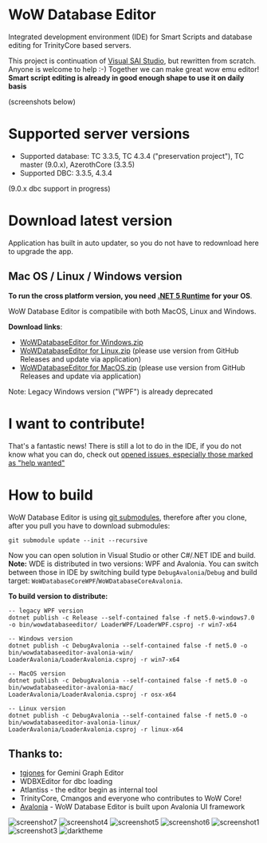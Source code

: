 # WoW Database Editor
Integrated development environment (IDE) for Smart Scripts and database editing for TrinityCore based servers.

This project is continuation of [Visual SAI Studio](https://github.com/BandyscLegacy/VisualSAIStudio), but rewritten from scratch. Anyone is welcome to help :-) Together we can make great wow emu editor! **Smart script editing is already in good enough shape to use it on daily basis** 

(screenshots below)

# Supported server versions

 * Supported database: TC 3.3.5, TC 4.3.4 ("preservation project"), TC master (9.0.x), AzerothCore (3.3.5)
 * Supported DBC: 3.3.5, 4.3.4 
 
 (9.0.x dbc support in progress)

# Download latest version

Application has built in auto updater, so you do not have to redownload here to upgrade the app.

## Mac OS / Linux / Windows version
**To run the cross platform version, you need [.NET 5 Runtime](https://dotnet.microsoft.com/download/dotnet/5.0) for your OS**.

WoW Database Editor is compatibile with both MacOS, Linux and Windows.

**Download links**: 
 * [WoWDatabaseEditor for Windows.zip](https://ci.appveyor.com/api/projects/BAndysc/wowdatabaseeditor/artifacts/WoWDatabaseEditorWindows.zip?branch=master)
 * [WoWDatabaseEditor for Linux.zip](https://github.com/BAndysc/WoWDatabaseEditor/releases) (please use version from GitHub Releases and update via application)
 * [WoWDatabaseEditor for MacOS.zip](https://github.com/BAndysc/WoWDatabaseEditor/releases) (please use version from GitHub Releases and update via application)

Note: Legacy Windows version ("WPF") is already deprecated

# I want to contribute!
That's a fantastic news! There is still a lot to do in the IDE, if you do not know what you can do, check out [opened issues, especially those marked as "help wanted"](https://github.com/BAndysc/WoWDatabaseEditor/issues?q=is%3Aissue+is%3Aopen+label%3A%22help+wanted%22)

# How to build

WoW Database Editor is using [git submodules](https://git-scm.com/book/en/v2/Git-Tools-Submodules), therefore after you clone, after you pull you have to download submodules:

```
git submodule update --init --recursive
```

Now you can open solution in Visual Studio or other C#/.NET IDE and build. **Note:** WDE is distributed in two versions: WPF and Avalonia. You can switch between those in IDE by switching build type `DebugAvalonia`/`Debug` and build target: `WoWDatabaseCoreWPF`/`WoWDatabaseCoreAvalonia`.

**To build version to distribute:**

```
-- legacy WPF version
dotnet publish -c Release --self-contained false -f net5.0-windows7.0 -o bin/wowdatabaseeditor/ LoaderWPF/LoaderWPF.csproj -r win7-x64

-- Windows version
dotnet publish -c DebugAvalonia --self-contained false -f net5.0 -o bin/wowdatabaseeditor-avalonia-win/ LoaderAvalonia/LoaderAvalonia.csproj -r win7-x64

-- MacOS version
dotnet publish -c DebugAvalonia --self-contained false -f net5.0 -o bin/wowdatabaseeditor-avalonia-mac/ LoaderAvalonia/LoaderAvalonia.csproj -r osx-x64

-- Linux version
dotnet publish -c DebugAvalonia --self-contained false -f net5.0 -o bin/wowdatabaseeditor-avalonia-linux/ LoaderAvalonia/LoaderAvalonia.csproj -r linux-x64
```


## Thanks to:
 * [tgjones](https://github.com/tgjones/gemini) for Gemini Graph Editor
 * WDBXEditor for dbc loading
 * Atlantiss - the editor begin as internal tool
 * TrinityCore, Cmangos and everyone who contributes to WoW Core!
 * [Avalonia](https://avaloniaui.net/) - WoW Database Editor is built upon Avalonia UI framework

![screenshot7](https://raw.githubusercontent.com/BAndysc/WoWDatabaseEditor/master/Examples/screenshot7.png)
![screenshot4](https://raw.githubusercontent.com/BAndysc/WoWDatabaseEditor/master/Examples/screenshot4_macos.png)
![screenshot5](https://raw.githubusercontent.com/BAndysc/WoWDatabaseEditor/master/Examples/screenshot6.png)
![screenshot6](https://raw.githubusercontent.com/BAndysc/WoWDatabaseEditor/master/Examples/screenshot5_macos.png)
![screenshot1](https://github.com/BAndysc/WoWDatabaseEditor/blob/680b3d10896fe017f9731c1b114df7b43308ae8f/Examples/screenshot2.png?raw=true)
![screenshot3](https://github.com/BAndysc/WoWDatabaseEditor/blob/680b3d10896fe017f9731c1b114df7b43308ae8f/Examples/screenshot3.png?raw=true)
![darktheme](https://raw.githubusercontent.com/BAndysc/WoWDatabaseEditor/master/Examples/darktheme.png)
